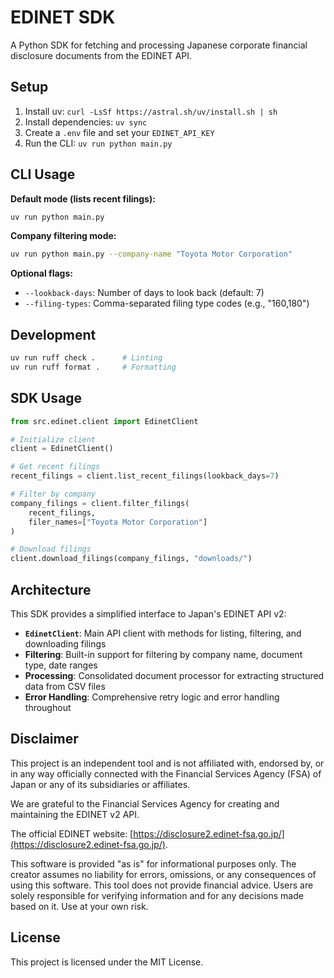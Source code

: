 # EDINET SDK

A Python SDK for fetching and processing Japanese corporate financial disclosure documents from the EDINET API.

## Setup

1. Install uv: `curl -LsSf https://astral.sh/uv/install.sh | sh`
2. Install dependencies: `uv sync`
3. Create a `.env` file and set your `EDINET_API_KEY`
4. Run the CLI: `uv run python main.py`

## CLI Usage

**Default mode (lists recent filings):**
```bash
uv run python main.py
```

**Company filtering mode:**
```bash
uv run python main.py --company-name "Toyota Motor Corporation"
```

**Optional flags:**
- `--lookback-days`: Number of days to look back (default: 7)
- `--filing-types`: Comma-separated filing type codes (e.g., "160,180")

## Development

```bash
uv run ruff check .      # Linting
uv run ruff format .     # Formatting
```

## SDK Usage

```python
from src.edinet.client import EdinetClient

# Initialize client
client = EdinetClient()

# Get recent filings
recent_filings = client.list_recent_filings(lookback_days=7)

# Filter by company
company_filings = client.filter_filings(
    recent_filings, 
    filer_names=["Toyota Motor Corporation"]
)

# Download filings
client.download_filings(company_filings, "downloads/")
```

## Architecture

This SDK provides a simplified interface to Japan's EDINET API v2:

- **`EdinetClient`**: Main API client with methods for listing, filtering, and downloading filings
- **Filtering**: Built-in support for filtering by company name, document type, date ranges
- **Processing**: Consolidated document processor for extracting structured data from CSV files
- **Error Handling**: Comprehensive retry logic and error handling throughout

## Disclaimer

This project is an independent tool and is not affiliated with, endorsed by, or in any way officially connected with the Financial Services Agency (FSA) of Japan or any of its subsidiaries or affiliates.

We are grateful to the Financial Services Agency for creating and maintaining the EDINET v2 API.

The official EDINET website: [https://disclosure2.edinet-fsa.go.jp/](https://disclosure2.edinet-fsa.go.jp/).

This software is provided "as is" for informational purposes only. The creator assumes no liability for errors, omissions, or any consequences of using this software. This tool does not provide financial advice. Users are solely responsible for verifying information and for any decisions made based on it. Use at your own risk.

## License

This project is licensed under the MIT License.
